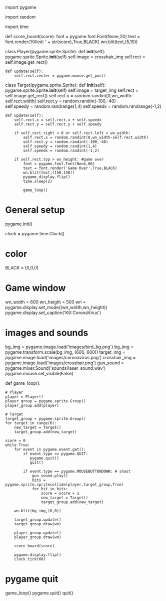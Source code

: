 import pygame

import random

import time

def score_board(score):
    font = pygame.font.Font(None,20)
    text = font.render('Killed: ' + str(score),True,BLACK)
    wn.blit(text,(5,10))

class Player(pygame.sprite.Sprite):
    def __init__(self):
        pygame.sprite.Sprite.__init__(self)
        self.image = crosshair_img
        self.rect = self.image.get_rect()
        
    def update(self):
        self.rect.center = pygame.mouse.get_pos()

class Target(pygame.sprite.Sprite):
    def __init__(self):
        pygame.sprite.Sprite.__init__(self)
        self.image = target_img
        self.rect = self.image.get_rect()
        self.rect.x = random.randint(0,wn_width-self.rect.width)
        self.rect.y = random.randint(-100,-40)        
        self.speedy = random.randrange(1,4)
        self.speedx = random.randrange(-1,2)

    def update(self):
        self.rect.x = self.rect.x + self.speedx
        self.rect.y = self.rect.y + self.speedy
     
        if self.rect.right < 0 or self.rect.left > wn_width:
            self.rect.x = random.randint(0,wn_width-self.rect.width)
            self.rect.y = random.randint(-100,-40)
            self.speedy = random.randint(1,4)
            self.speedx = random.randint(-1,2)
            
        if self.rect.top > wn_height: #game over
            font = pygame.font.Font(None,80)
            text = font.render('Game Over',True,BLACK)
            wn.blit(text,(150,150))
            pygame.display.flip()
            time.sleep(2)
            
            game_loop()
            
# General setup
pygame.init()

clock = pygame.time.Clock()

# color
BLACK = (0,0,0)

# Game window
wn_width = 600
wn_height = 500
wn = pygame.display.set_mode((wn_width,wn_height))
pygame.display.set_caption('Kill CoronaVirus')

# images and sounds
bg_img = pygame.image.load('images/bird_bg.png')
bg_img = pygame.transform.scale(bg_img, (600, 600))
target_img = pygame.image.load('images/coronavirus.png')
crosshair_img = pygame.image.load('images/crosshair.png')
gun_sound = pygame.mixer.Sound('sounds/laser_sound.wav')
pygame.mouse.set_visible(False)

def game_loop():
    
    # Player
    player = Player() 
    player_group = pygame.sprite.Group()
    player_group.add(player)

    # Target
    target_group = pygame.sprite.Group()
    for target in range(6):
        new_target = Target()
        target_group.add(new_target)

    score = 0
    while True:
        for event in pygame.event.get():
            if event.type == pygame.QUIT:
               pygame.quit()
               quit()
               
            if event.type == pygame.MOUSEBUTTONDOWN: # shoot
                gun_sound.play()
                hits = pygame.sprite.spritecollide(player,target_group,True)
                for hit in hits:
                    score = score + 1
                    new_target = Target()
                    target_group.add(new_target)

        wn.blit(bg_img,(0,0))

        target_group.update()   
        target_group.draw(wn)

        player_group.update()
        player_group.draw(wn)

        score_board(score)

        pygame.display.flip()
        clock.tick(60)

# pygame quit
game_loop()
pygame.quit()
quit()
